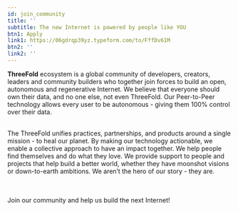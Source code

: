```yaml
---
id: join_community
title: ''
subtitle: The new Internet is powered by people like YOU
btn1: Apply
link1: https://06gdrqp39yz.typeform.com/to/FffDv61M
btn2: ''
link2: ''
---
```


**ThreeFold** ecosystem is a global community of developers, creators, leaders and community builders who together join forces to build an open, autonomous and regenerative Internet. We believe that everyone should own their data, and no one else, not even ThreeFold. Our Peer-to-Peer technology allows every user to be autonomous -  giving them 100% control over their data. 
<br/>
<br/>

The ThreeFold unifies practices, partnerships, and products around a single mission - to heal our planet. By making our technology actionable, we enable a collective approach to have an impact together. We help people find themselves and do what they love. We provide support to people and projects that help build a better world, whether they have moonshot visions or down-to-earth ambitions. We aren’t the hero of our story - they are.  
<br/>
<br/>

Join our community and help us build the next Internet!
